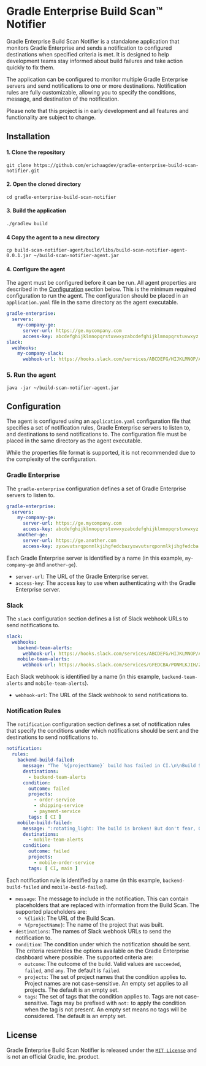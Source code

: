 # Gradle Enterprise Build Scan™ Notifier

Gradle Enterprise Build Scan Notifier is a standalone application that monitors Gradle Enterprise and sends a notification to configured destinations when specified criteria is met. It is designed to help development teams stay informed about build failures and take action quickly to fix them.

The application can be configured to monitor multiple Gradle Enterprise servers and send notifications to one or more destinations. Notification rules are fully customizable, allowing you to specify the conditions, message, and destination of the notification.

Please note that this project is in early development and all features and functionality are subject to change.

## Installation

#### 1. Clone the repository

```shell
git clone https://github.com/erichaagdev/gradle-enterprise-build-scan-notifier.git
```

#### 2. Open the cloned directory

```shell
cd gradle-enterprise-build-scan-notifier
```

#### 3. Build the application

```shell
./gradlew build
```

#### 4 Copy the agent to a new directory

```shell
cp build-scan-notifier-agent/build/libs/build-scan-notifier-agent-0.0.1.jar ~/build-scan-notifier-agent.jar
```

#### 4. Configure the agent

The agent must be configured before it can be run. All agent properties are described in the [Configuration](#Configuration) section below. This is the minimum required configuration to run the agent. The configuration should be placed in an `application.yaml` file in the same directory as the agent executable.

```yaml
gradle-enterprise:
  servers:
    my-company-ge:
      server-url: https://ge.mycompany.com
      access-key: abcdefghijklmnopqrstuvwxyzabcdefghijklmnopqrstuvwxyz
slack:
  webhooks:
    my-company-slack:
      webhook-url: https://hooks.slack.com/services/ABCDEFG/HIJKLMNOP/ABCDEFGHIJKLMNOPQRSTUVWXYZ
```

### 5. Run the agent

```shell
java -jar ~/build-scan-notifier-agent.jar 
```

## Configuration

The agent is configured using an `application.yaml` configuration file that specifies a set of notification rules, Gradle Enterprise servers to listen to, and destinations to send notifications to. The configuration file must be placed in the same directory as the agent executable.

While the properties file format is supported, it is not recommended due to the complexity of the configuration.

### Gradle Enterprise

The `gradle-enterprise` configuration defines a set of Gradle Enterprise servers to listen to.

```yaml
gradle-enterprise:
  servers:
    my-company-ge:
      server-url: https://ge.mycompany.com
      access-key: abcdefghijklmnopqrstuvwxyzabcdefghijklmnopqrstuvwxyz
    another-ge:
      server-url: https://ge.another.com
      access-key: zyxwvutsrqponmlkjihgfedcbazyxwvutsrqponmlkjihgfedcba
```

Each Gradle Enterprise server is identified by a name (in this example, `my-company-ge` and `another-ge`).

- `server-url`: The URL of the Gradle Enterprise server.
- `access-key`: The access key to use when authenticating with the Gradle Enterprise server.

### Slack

The `slack` configuration section defines a list of Slack webhook URLs to send notifications to.

```yaml
slack:
  webhooks:
    backend-team-alerts:
      webhook-url: https://hooks.slack.com/services/ABCDEFG/HIJKLMNOP/ABCDEFGHIJKLMNOPQRSTUVWXYZ
    mobile-team-alerts:
      webhook-url: https://hooks.slack.com/services/GFEDCBA/PONMLKJIH/ZYXWVUTSRQPONMLKJIHGFEDCBA
```

Each Slack webhook is identified by a name (in this example, `backend-team-alerts` and `mobile-team-alerts`).

- `webhook-url`: The URL of the Slack webhook to send notifications to.

### Notification Rules

The `notification` configuration section defines a set of notification rules that specify the conditions under which notifications should be sent and the destinations to send notifications to.

```yaml
notification:
  rules:
    backend-build-failed:
      message: "The `%{projectName}` build has failed in CI.\n\nBuild Scan: %{link}"
      destinations:
        - backend-team-alerts
      condition:
        outcome: failed
        projects:
          - order-service
          - shipping-service
          - payment-service
        tags: [ CI ]
    mobile-build-failed:
      message: ":rotating_light: The build is broken! But don't fear, Gradle Enterprise is here!: %{link}"
      destinations:
        - mobile-team-alerts
      condition:
        outcome: failed
        projects:
          - mobile-order-service
        tags: [ CI, main ]
```

Each notification rule is identified by a name (in this example, `backend-build-failed` and `mobile-build-failed`).

- `message`: The message to include in the notification. This can contain placeholders that are replaced with information from the Build Scan. The supported placeholders are:
  - `%{link}`: The URL of the Build Scan.
  - `%{projectName}`: The name of the project that was built.
- `destinations`: The names of Slack webhook URLs to send the notification to.
- `condition`: The condition under which the notification should be sent. The criteria resembles the options available on the Gradle Enterprise dashboard where possible. The supported criteria are:
  - `outcome`: The outcome of the build. Valid values are `succeeded`, `failed`, and `any`. The default is `failed`.
  - `projects`: The set of project names that the condition applies to. Project names are not case-sensitive. An empty set applies to all projects. The default is an empty set.
  - `tags`: The set of tags that the condition applies to. Tags are not case-sensitive. Tags may be prefixed with `not:` to apply the condition when the tag is not present. An empty set means no tags will be considered. The default is an empty set.

## License

Gradle Enterprise Build Scan Notifier is released under the [`MIT License`](LICENSE) and is not an official Gradle, Inc. product.
